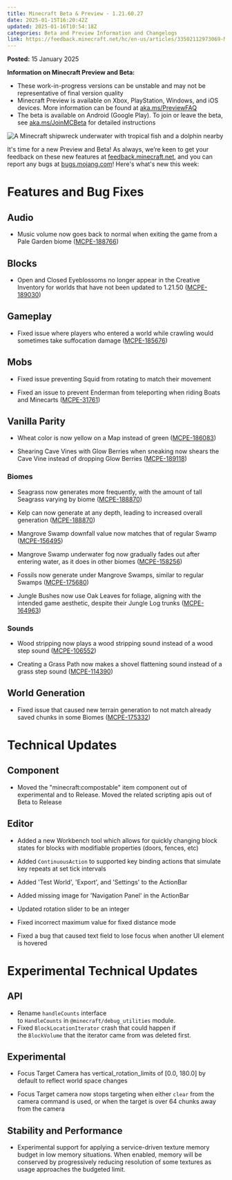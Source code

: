 ```yaml
---
title: Minecraft Beta & Preview - 1.21.60.27
date: 2025-01-15T16:20:42Z
updated: 2025-01-16T10:54:18Z
categories: Beta and Preview Information and Changelogs
link: https://feedback.minecraft.net/hc/en-us/articles/33502112973069-Minecraft-Beta-Preview-1-21-60-27
---
```


**Posted:** 15 January 2025

**Information on Minecraft Preview and Beta:**

- These work-in-progress versions can be unstable and may not be representative of final version quality
- Minecraft Preview is available on Xbox, PlayStation, Windows, and iOS devices. More information can be found at [aka.ms/PreviewFAQ](https://aka.ms/PreviewFAQ)
- The beta is available on Android (Google Play). To join or leave the beta, see [aka.ms/JoinMCBeta](https://aka.ms/JoinMCBeta) for detailed instructions

![A Minecraft shipwreck underwater with tropical fish and a dolphin nearby](https://feedback.minecraft.net/hc/article_attachments/33502112969229)

It's time for a new Preview and Beta! As always, we’re keen to get your feedback on these new features at [feedback.minecraft.net](https://feedback.minecraft.net/), and you can report any bugs at [bugs.mojang.com](https://bugs.mojang.com/)! Here's what's new this week:

# Features and Bug Fixes

## Audio

- Music volume now goes back to normal when exiting the game from a Pale Garden biome ([MCPE-188766](https://bugs.mojang.com/browse/MCPE-188766 "https://bugs.mojang.com/browse/MCPE-188766"))

## Blocks

- Open and Closed Eyeblossoms no longer appear in the Creative Inventory for worlds that have not been updated to 1.21.50 ([MCPE-189030](https://bugs.mojang.com/browse/MCPE-189030 "https://bugs.mojang.com/browse/MCPE-189030"))

## Gameplay

- Fixed issue where players who entered a world while crawling would sometimes take suffocation damage ([MCPE-185676](https://bugs.mojang.com/browse/MCPE-185676 "https://bugs.mojang.com/browse/MCPE-185676"))

## Mobs

- Fixed issue preventing Squid from rotating to match their movement

- Fixed an issue to prevent Enderman from teleporting when riding Boats and Minecarts ([MCPE-31761](https://bugs.mojang.com/browse/MCPE-31761 "https://bugs.mojang.com/browse/MCPE-31761"))

## Vanilla Parity

- Wheat color is now yellow on a Map instead of green ([MCPE-186083](https://bugs.mojang.com/browse/MCPE-186083))

- Shearing Cave Vines with Glow Berries when sneaking now shears the Cave Vine instead of dropping Glow Berries ([MCPE-189118](https://bugs.mojang.com/browse/MCPE-189118 "https://bugs.mojang.com/browse/MCPE-189118"))

### Biomes

- Seagrass now generates more frequently, with the amount of tall Seagrass varying by biome ([MCPE-188870](https://bugs.mojang.com/browse/MCPE-188870 "https://bugs.mojang.com/browse/MCPE-188870"))

- Kelp can now generate at any depth, leading to increased overall generation ([MCPE-188870](https://bugs.mojang.com/browse/MCPE-188870 "https://bugs.mojang.com/browse/MCPE-188870"))

- Mangrove Swamp downfall value now matches that of regular Swamp ([MCPE-156495](https://bugs.mojang.com/browse/MCPE-156495 "https://bugs.mojang.com/browse/MCPE-156495"))

- Mangrove Swamp underwater fog now gradually fades out after entering water, as it does in other biomes ([MCPE-158256](https://bugs.mojang.com/browse/MCPE-158256 "https://bugs.mojang.com/browse/MCPE-158256"))

- Fossils now generate under Mangrove Swamps, similar to regular Swamps ([MCPE-175680](https://bugs.mojang.com/browse/MCPE-175680 "https://bugs.mojang.com/browse/MCPE-175680"))

- Jungle Bushes now use Oak Leaves for foliage, aligning with the intended game aesthetic, despite their Jungle Log trunks ([MCPE-164963](https://bugs.mojang.com/browse/MCPE-164963 "https://bugs.mojang.com/browse/MCPE-164963"))

### Sounds

- Wood stripping now plays a wood stripping sound instead of a wood step sound ([MCPE-106552](https://bugs.mojang.com/browse/MCPE-106552 "https://bugs.mojang.com/browse/MCPE-106552"))

- Creating a Grass Path now makes a shovel flattening sound instead of a grass step sound ([MCPE-114390](https://bugs.mojang.com/browse/MCPE-114390 "https://bugs.mojang.com/browse/MCPE-114390"))

## World Generation

- Fixed issue that caused new terrain generation to not match already saved chunks in some Biomes ([MCPE-175332](https://bugs.mojang.com/browse/MCPE-175332 "https://bugs.mojang.com/browse/MCPE-175332"))

# Technical Updates

## Component

- Moved the "minecraft:compostable" item component out of experimental and to Release. Moved the related scripting apis out of Beta to Release

## Editor

- Added a new Workbench tool which allows for quickly changing block states for blocks with modifiable properties (doors, fences, etc)

- Added `ContinuousAction` to supported key binding actions that simulate key repeats at set tick intervals

- Added 'Test World', 'Export', and 'Settings' to the ActionBar

- Added missing image for 'Navigation Panel' in the ActionBar

- Updated rotation slider to be an integer

- Fixed incorrect maximum value for fixed distance mode

- Fixed a bug that caused text field to lose focus when another UI element is hovered

# Experimental Technical Updates

## API

- Rename `handleCounts` interface to `HandleCounts` in `@minecraft/debug_utilities` module.
- Fixed `BlockLocationIterator` crash that could happen if the `BlockVolume` that the iterator came from was deleted first.

## Experimental

- Focus Target Camera has vertical_rotation_limits of \[0.0, 180.0\] by default to reflect world space changes

- Focus Target camera now stops targeting when either `clear` from the camera command is used, or when the target is over 64 chunks away from the camera

## Stability and Performance

- Experimental support for applying a service-driven texture memory budget in low memory situations. When enabled, memory will be conserved by progressively reducing resolution of some textures as usage approaches the budgeted limit.
